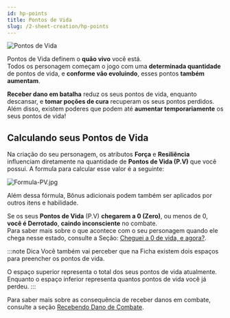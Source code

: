 ```yaml
---
id: hp-points
title: Pontos de Vida
slug: /2-sheet-creation/hp-points
---
```

![Pontos de Vida](https://fabulas-e-goblins-book.s3-us-west-2.amazonaws.com/criando-seu-personagem/pontos-de-vida-01.png)

Pontos de Vida definem o **quão vivo** você está.<br/>
Todos os personagem começam o jogo com uma **determinada quantidade** de pontos de vida, e **conforme vão evoluindo**, esses pontos **também aumentam**.

**Receber dano em batalha** reduz os seus pontos de vida, enquanto descansar, e **tomar poções de cura** recuperam os seus pontos perdidos.<br/>
Além disso, existem poderes que podem até **aumentar temporariamente** os seus pontos de vida!

## Calculando seus Pontos de Vida

Na criação do seu personagem, os atributos **Força** e **Resiliência** influenciam diretamente na quantidade de **Pontos de Vida (P.V)** que você possui.
A formula para calcular esse valor é a seguinte:

![Formula-PV.jpg](https://s3.us-west-2.amazonaws.com/fabulas-e-goblins-book/%5Cvscode%5Caea7b068-b9cd-4621-915b-a6cc6848776c.jpg)

Além dessa fórmula, Bônus adicionais podem também ser aplicados por outros itens e habilidade.

Se os seus **Pontos de Vida** (P.V) **chegarem a 0 (Zero)**, ou menos de 0, **você é Derrotado**, **caindo inconsciente** no combate. <br/>
Para saber mais sobre o que acontece com o seu personagem quando ele chega nesse estado, consulte a Seção: [Cheguei a 0 de vida, e agora?](/docs/7-game-rules/old/what-happens-when-0-hp).

:::note Dica
Você também vai perceber que na Ficha existem dois espaços para preencher os pontos de vida.

O espaço superior representa o total dos seus pontos de vida atualmente.
Enquanto o espaço inferior representa quantos pontos de vida você já perdeu.
:::

Para saber mais sobre as consequência de receber danos em combate, consulte a seção [Recebendo Dano de Combate](/docs/7-game-rules/old/receiving-damage-in-combat).
